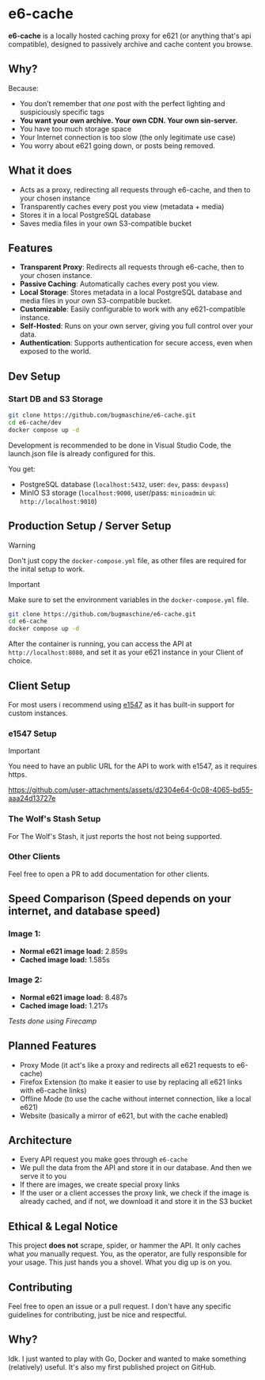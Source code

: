 # e6-cache

**e6-cache** is a locally hosted caching proxy for e621 (or anything that's api compatible), designed to passively archive and cache content you browse.

## Why?

Because:

* You don’t remember that *one* post with the perfect lighting and suspiciously specific tags
* **You want your own archive. Your own CDN. Your own sin-server.**
* You have too much storage space
* Your Internet connection is too slow (the only legitimate use case)
* You worry about e621 going down, or posts being removed.

## What it does

* Acts as a proxy, redirecting all requests through e6-cache, and then to your chosen instance
* Transparently caches every post you view (metadata + media)
* Stores it in a local PostgreSQL database
* Saves media files in your own S3-compatible bucket

## Features

* **Transparent Proxy**: Redirects all requests through e6-cache, then to your chosen instance.
* **Passive Caching**: Automatically caches every post you view.
* **Local Storage**: Stores metadata in a local PostgreSQL database and media files in your own S3-compatible bucket.
* **Customizable**: Easily configurable to work with any e621-compatible instance.
* **Self-Hosted**: Runs on your own server, giving you full control over your data.
* **Authentication**: Supports authentication for secure access, even when exposed to the world.

## Dev Setup

### Start DB and S3 Storage
```bash
git clone https://github.com/bugmaschine/e6-cache.git
cd e6-cache/dev
docker compose up -d
```

Development is recommended to be done in Visual Studio Code, the launch.json file is already configured for this.

You get:

* PostgreSQL database (`localhost:5432`, user: `dev`, pass: `devpass`)
* MinIO S3 storage (`localhost:9000`, user/pass: `minioadmin` ui: `http://localhost:9010`)

## Production Setup / Server Setup

> [!WARNING]  
> Don't just copy the `docker-compose.yml` file, as other files are required for the inital setup to work.

> [!IMPORTANT]
> Make sure to set the environment variables in the `docker-compose.yml` file.

```bash
git clone https://github.com/bugmaschine/e6-cache.git
cd e6-cache
docker compose up -d
```

After the container is running, you can access the API at `http://localhost:8080`, and set it as your e621 instance in your Client of choice.

## Client Setup

For most users i recommend using [e1547](https://github.com/clragon/e1547) as it has built-in support for custom instances.

### e1547 Setup
> [!IMPORTANT]
> You need to have an public URL for the API to work with e1547, as it requires https.

https://github.com/user-attachments/assets/d2304e64-0c08-4065-bd55-aaa24d13727e

### The Wolf's Stash Setup
For The Wolf's Stash, it just reports the host not being supported.

### Other Clients
Feel free to open a PR to add documentation for other clients.


## Speed Comparison (Speed depends on your internet, and database speed)

### Image 1:
- **Normal e621 image load:** 2.859s
- **Cached image load:** 1.585s


### Image 2:
- **Normal e621 image load:** 8.487s
- **Cached image load:** 1.217s

*Tests done using Firecamp*

## Planned Features

* Proxy Mode (it act's like a proxy and redirects all e621 requests to e6-cache)
* Firefox Extension (to make it easier to use by replacing all e621 links with e6-cache links)
* Offline Mode (to use the cache without internet connection, like a local e621)
* Website (basically a mirror of e621, but with the cache enabled)

## Architecture

* Every API request you make goes through `e6-cache`
* We pull the data from the API and store it in our database. And then we serve it to you
* If there are images, we create special proxy links
* If the user or a client accesses the proxy link, we check if the image is already cached, and if not, we download it and store it in the S3 bucket

## Ethical & Legal Notice

This project **does not** scrape, spider, or hammer the API. It only caches what *you* manually request.
You, as the operator, are fully responsible for your usage. This just hands you a shovel. What you dig up is on you.

## Contributing

Feel free to open an issue or a pull request. I don't have any specific guidelines for contributing, just be nice and respectful.

## Why?

Idk. I just wanted to play with Go, Docker and wanted to make something (relatively) useful. It's also my first published project on GitHub.
